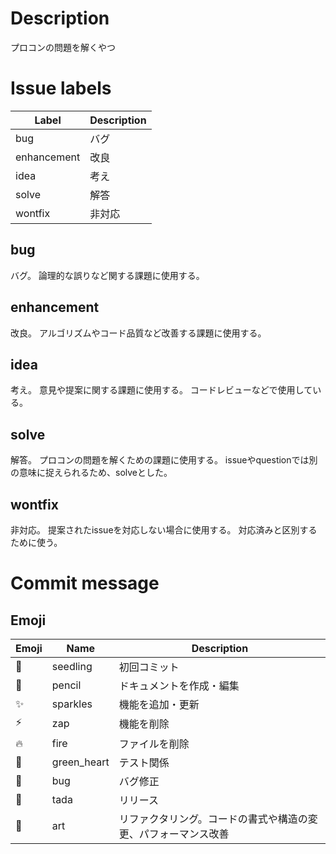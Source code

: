 # Description

プロコンの問題を解くやつ


# Issue labels

| Label       | Description |
|-------------|-------------|
| bug         |バグ         |
| enhancement |改良         |
| idea        |考え         |
| solve       |解答         |
| wontfix     |非対応       |


## bug

バグ。
論理的な誤りなど関する課題に使用する。


## enhancement

改良。
アルゴリズムやコード品質など改善する課題に使用する。


## idea

考え。
意見や提案に関する課題に使用する。
コードレビューなどで使用している。

## solve

解答。
プロコンの問題を解くための課題に使用する。
issueやquestionでは別の意味に捉えられるため、solveとした。

## wontfix

非対応。
提案されたissueを対応しない場合に使用する。
対応済みと区別するために使う。


# Commit message

## Emoji

| Emoji         | Name        | Description                                                  |
|---------------|-------------|--------------------------------------------------------------|
| :seedling:    | seedling    |初回コミット                                                  |
| :pencil:      | pencil      |ドキュメントを作成・編集                                      |
| :sparkles:    | sparkles    |機能を追加・更新                                              |
| :zap:         | zap         |機能を削除                                                    |
| :fire:        | fire        |ファイルを削除                                                |
| :green_heart: | green_heart |テスト関係                                                    |
| :bug:         | bug         |バグ修正                                                      |
| :tada:        | tada        |リリース                                                      |
| :art:         | art         |リファクタリング。コードの書式や構造の変更、パフォーマンス改善|
